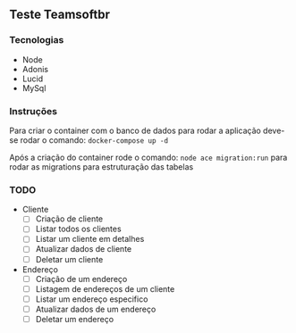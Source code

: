 ## Teste Teamsoftbr

### Tecnologias

- Node
- Adonis
- Lucid
- MySql

### Instruções

Para criar o container com o banco de dados para rodar a aplicação deve-se rodar o comando: `docker-compose up -d`

Após a criação do container rode o comando: `node ace migration:run` para rodar as migrations para estruturação das tabelas

### TODO

- Cliente
  - [ ] Criação de cliente
  - [ ] Listar todos os clientes
  - [ ] Listar um cliente em detalhes
  - [ ] Atualizar dados de cliente
  - [ ] Deletar um cliente
- Endereço
  - [ ] Criação de um endereço
  - [ ] Listagem de endereços de um cliente
  - [ ] Listar um endereço especifico
  - [ ] Atualizar dados de um endereço
  - [ ] Deletar um endereço
